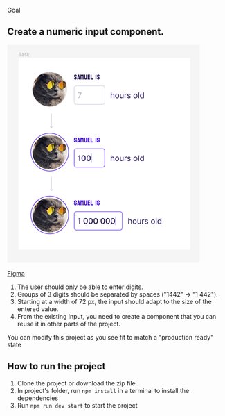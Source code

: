 Goal
## Create a numeric input component.



![figma Preview](./public/img.png)

[Figma](https://www.figma.com/file/OcyCt22I1Ha3fgLzGi0ZZy/Front-end-UI-Task?type=design&node-id=1-4&mode=design&t=ZzZ3vo84xwZ6uxJF-0)

1. The user should only be able to enter digits.
2. Groups of 3 digits should be separated by spaces ("1442" → "1 442").
3. Starting at a width of 72 px, the input should adapt to the size of the entered value.
4. From the existing input, you need to create a component that you can reuse it in other parts of the
project.

You can modify this project as you see fit to match a "production ready" state

## How to run the project
1. Clone the project or download the zip file
2. In project's folder, run `npm install` in a terminal to install the dependencies
3. Run `npm run dev start` to start the project